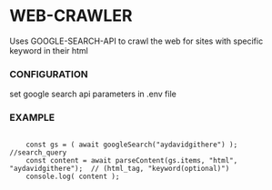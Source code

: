 <h1> WEB-CRAWLER </h1>
Uses GOOGLE-SEARCH-API to crawl the web for sites with specific keyword in their html

<h3> CONFIGURATION </h3>
set google search api parameters in .env file

<h3> EXAMPLE </h3>

<code>
    const gs = ( await googleSearch("aydavidgithere") ); //search_query
    const content = await parseContent(gs.items, "html", "aydavidgithere");  // (html_tag, "keyword(optional)")
    console.log( content );
</code>
